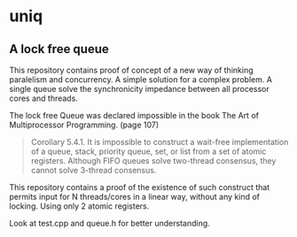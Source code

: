 # uniq
## A lock free queue

This repository contains proof of concept of a new way of thinking paralelism and concurrency.  A simple solution for a complex problem. A single queue solve the synchronicity impedance between all processor cores and threads.

The lock free Queue was declared impossible in the book The Art of Multiprocessor Programming. (page 107)
> Corollary 5.4.1. It is impossible to construct a wait-free implementation of a queue, 
> stack, priority queue, set, or list from a set of atomic registers. 
> Although FIFO queues solve two-thread consensus, they cannot solve 3-thread consensus.

This repository contains a proof of the existence of such construct that permits input for N threads/cores in a linear way, without any kind of locking. Using only 2 atomic registers.

Look at test.cpp and queue.h for better understanding.
